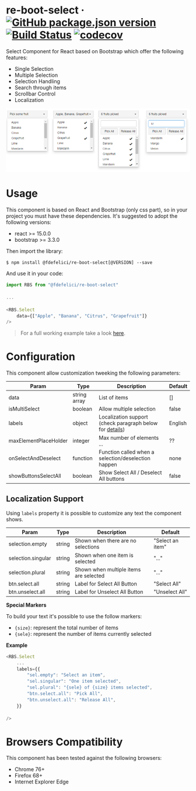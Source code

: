 # re-boot-select &middot; [![GitHub package.json version](https://img.shields.io/github/package-json/v/fdefelici/re-boot-select?color=blue&label=npm)](https://www.npmjs.com/package/@fdefelici/re-boot-select) [![Build Status](https://travis-ci.org/fdefelici/re-boot-select.svg?branch=master)](https://travis-ci.org/fdefelici/re-boot-select) [![codecov](https://codecov.io/gh/fdefelici/re-boot-select/branch/master/graph/badge.svg)](https://codecov.io/gh/fdefelici/re-boot-select)

Select Component for React based on Bootstrap which offer the following features:
* Single Selection
* Multiple Selection
* Selection Handling
* Search through items
* Scrollbar Control
* Localization 

![Component ShowCase](example/images/showcase.png)

# Usage
This component is based on React and Bootstrap (only css part), so in your project you must have these dependencies. It's suggested to adopt the following versions:
* react >= 15.0.0
* bootstrap >= 3.3.0

Then import the library:
```shell
$ npm install @fdefelici/re-boot-select[@VERSION] --save
```

And use it in your code:
```javascript
import RBS from "@fdefelici/re-boot-select"

...

<RBS.Select
    data={["Apple", "Banana", "Citrus", "Grapefruit"]}
/>
```

> For a full working example take a look [here](example/).

# Configuration
This component allow customization tweeking the following parameters:

Param | Type | Description | Default 
----- | ---- | ----------- | ------- 
data | string array | List of items | []
isMultiSelect | boolean | Allow multiple selection | false
labels | object | Localization support (check paragraph below for [details](#localization-support)) | English
maxElementPlaceHolder | integer | Max number of elements ... | ??
onSelectAndDeselect | function | Function called when a selection/deselection happen | none
showButtonsSelectAll | boolean | Show Select All / Deselect All buttons | false


## Localization Support
Using ```labels``` property it is possible to customize any text the component shows.

Param | Type | Description | Default 
----- | ---- | ----------- | ------- 
selection.empty | string | Shown when there are no selections | "Select an item"
selection.singular | string | Shown when one item is selected | "..."
selection.plural | string | Shown when multiple items are selected | "..." 
btn.select.all | string | Label for Select All Button | "Select All"
btn.unselect.all | string | Label for Unselect All Button | "Unselect All"

**Special Markers**

To build your text it's possible to use the follow markers:
* ```{size}```: represent the total number of items
* ```{sele}```: represent the number of items currently selected

**Example**
```javascript
<RBS.Select
    ...
    labels={{
        "sel.empty": "Select an item",
        "sel.singular": "One item selected",
        "sel.plural": "{sele} of {size} items selected",
        "btn.select.all": "Pick All",
        "btn.unselect.all": "Release All",
    }}

/>
```

# Browsers Compatibility
This component has been tested against the following browsers:
* Chrome  76+
* Firefox 68+
* Internet Explorer Edge 